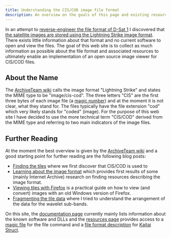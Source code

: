 ```yaml
---
title: Understanding the CIS/COD image file format
description: An overview on the goals of this page and existing resources.
---
```


In an attempt to [reverse-engineer the file format of D-Sat
1](https://dsat.igada.de/) I discovered that [the satellite images are
stored using the Lightning Strike image
format](https://dsat.igada.de/2024/04/03/learning-about-the-image-format.html). There
exists little information about that format and no current software to
open and view the files. The goal of this web site is to collect as
much information as possible about the file format and associated
resources to ultimately enable an implementation of an open source
image viewer for CIS/COD files.

## About the Name

The [ArchiveTeam
wiki](http://justsolve.archiveteam.org/wiki/Lightning_Strike) calls
the image format "Lightning Strike" and states the MIME type to be
"image/cis-cod". The three letters "CIS" are the first three bytes of
each image file (a [magic
number](https://en.wikipedia.org/wiki/File_format#Magic_number)) and
at the moment it is not clear, what they stand for.  The files
typically have the file extension "cod" which very likely stands for
"coded" (image). For the purpose of this web site I have decided to
use the more technical term "CIS/COD" derived from the MIME type and
referring to two main indicators of the image files.

## Further Reading

At the moment the best overview is given by the [ArchiveTeam
wiki](http://justsolve.archiveteam.org/wiki/Lightning_Strike) and a
good starting point for further reading are the following blog posts:
- [Finding the
  tiles](https://dsat.igada.de/2024/04/02/finding-the-tiles.html)
  where we first discover that CIS/COD is used to
- [Learning about the image
  format](https://dsat.igada.de/2024/04/03/learning-about-the-image-format.html)
  which provides first results of some (mainly Internet Archive)
  research on finding resources describing the image format.
- [Viewing tiles with
  Firefox](https://dsat.igada.de/2024/04/19/viewing-tiles-with-firefox.html)
  is a practical guide on how to view (and convert) images with an old
  Windows version of Firefox.
- [Fragmenting the tile
  data](https://dsat.igada.de/2024/07/21/fragmenting-the-tile-data.html)
  where I tried to understand the arrangement of the data for the
  wavelet sub-bands.

On this site, the [documentation
page](https://cod.igada.de/documentation.html) currently mainly lists
information about the known software and DLLs and the [resources
page](https://cod.igada.de/resources.html) provides access to a [magic
file](https://www.darwinsys.com/file/) for the file command and a
[file format description](resources/cis.ksy) for [Kaitai
Struct](https://kaitai.io/).
